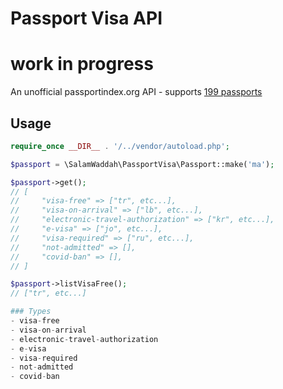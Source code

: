# Passport Visa API

# work in progress
An unofficial passportindex.org API - supports [199 passports](src/countries.csv)

## Usage

```php
require_once __DIR__ . '/../vendor/autoload.php';

$passport = \SalamWaddah\PassportVisa\Passport::make('ma');

$passport->get();
// [
//     "visa-free" => ["tr", etc...],
//     "visa-on-arrival" => ["lb", etc...],
//     "electronic-travel-authorization" => ["kr", etc...],
//     "e-visa" => ["jo", etc...],
//     "visa-required" => ["ru", etc...],
//     "not-admitted" => [],
//     "covid-ban" => [],
// ]

$passport->listVisaFree();
// ["tr", etc...]

### Types
- visa-free
- visa-on-arrival
- electronic-travel-authorization
- e-visa
- visa-required
- not-admitted
- covid-ban
